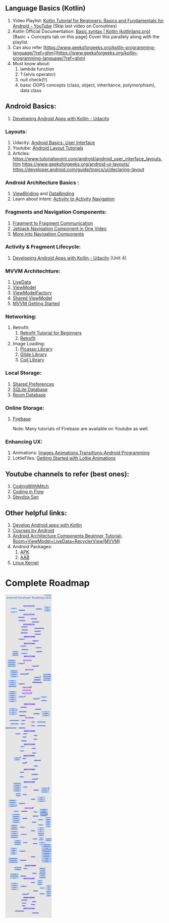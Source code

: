 
## Language Basics (Kotlin)
1. Video Playlist: [Kotlin Tutorial for Beginners: Basics and Fundamentals for Android - YouTube](https://www.youtube.com/playlist?list=PLlxmoA0rQ-LwgK1JsnMsakYNACYGa1cjR) (Skip last video on Coroutines)
2. Kotlin Official Documentation: [Basic syntax | Kotlin (kotlinlang.org)](https://kotlinlang.org/docs/basic-syntax.html) [Basic + Concepts tab on this page] Cover this parallely along with the playlist.
3. Can also refer [https://www.geeksforgeeks.org/kotlin-programming-language/?ref=ghm](https://www.geeksforgeeks.org/kotlin-programming-language/?ref=ghm)
4. Must know about:
    1) lambda function
    2) ?:(elvis operator)
    3) null check(!!)
    4) basic OOPS concepts (class, object, inheritance, polymorphism), data class

## Android Basics: 
1. [Developing Android Apps with Kotlin - Udacity](https://www.udacity.com/course/developing-android-apps-with-kotlin--ud9012)

### Layouts: 
1. Udacity: [Android Basics: User Interface](https://www.udacity.com/course/android-basics-user-interface--ud834)
2. Youtube: [Android Layout Tutorials](https://www.youtube.com/playlist?list=PLgCYzUzKIBE9MhlVktRWIk0va1s3GLiJR)
3. Articles:
		https://www.tutorialspoint.com/android/android_user_interface_layouts.htm
		https://www.geeksforgeeks.org/android-ui-layouts/
		https://developer.android.com/guide/topics/ui/declaring-layout

### Android Architecture Basics :
1. [ViewBinding](https://www.youtube.com/watch?v=omml4lK_b-A) and [DataBinding](https://www.youtube.com/playlist?list=PLSrm9z4zp4mFwo3s-2r1uUNoTcLz77pCZ)
2. Learn about intent: [Activity to Activity Navigation](https://www.youtube.com/watch?v=4bEZ2PlIo8g)

### Fragments and Navigation Components:
1. [Fragment to Fragment Communication](https://www.youtube.com/watch?v=BVab9vDrra4)
2. [Jetpack Navigation Component in One Video](https://www.youtube.com/watch?v=IEO2X5OU3MY)
3. [More into Navigation Components](https://www.youtube.com/playlist?list=PLSrm9z4zp4mHilvsfUM3jeCYFV3fTAS3J)

### Activity & Fragment Lifecycle:
1. [Developing Android Apps with Kotlin - Udacity](https://classroom.udacity.com/courses/ud9012) [Unit 4]

### MVVM Architechture:
1. [LiveData](https://www.youtube.com/watch?v=suC0OM5gGAA)
2. [ViewModel](https://www.youtube.com/watch?v=orH4K6qBzvE)
3. [ViewModelFactory](https://www.youtube.com/watch?v=90ljEWTT5Xo)
4. [Shared ViewModel](https://www.youtube.com/watch?v=THt9QISnIMQ)
5. [MVVM Getting Started](https://www.youtube.com/watch?v=ijXjCtCXcN4)

### Networking:
1) Retrofit:
    1. [Retrofit Tutorial for Beginners](https://www.youtube.com/playlist?list=PLrnPJCHvNZuCbuD3xpfKzQWOj3AXybSaM)
	2. [Retrofit](https://www.youtube.com/playlist?list=PLSrm9z4zp4mF1Ssdfuocy2XH5Bw4wLLNw)
2) Image Loading:
	1. [Picasso Library](https://www.youtube.com/watch?v=Tdb_WSEEZbQ)
	2. [Glide Library](https://www.youtube.com/watch?v=_huNIBQ_jLQ)
	3. [Coil Library](https://www.youtube.com/watch?v=IBaUjzn2Rgo)

### Local Storage:
1. [Shared Preferences](https://www.youtube.com/watch?v=fJEFZ6EOM9o)
2. [SQLite Database](https://www.youtube.com/playlist?list=PLSrm9z4zp4mGK0g_0_jxYGgg3os9tqRUQ)
3. [Room Database](https://www.youtube.com/playlist?list=PLSrm9z4zp4mEPOfZNV9O-crOhoMa0G2-o)

### Online Storage:
1. [Firebase](https://firebase.google.com/docs/android/setup)

	Note: Many tutorials of Firebase are available on Youtube as well.

### Enhancing UX:
1. Animations: [Images,Animations,Transitions-Android Programming](https://www.youtube.com/playlist?list=PLrnPJCHvNZuARS1W7qMt-zxBNqWYZpOg6)
2. LottieFiles: [Getting Started with Lottie Animations](https://lottiefiles.com/blog/working-with-lottie/getting-started-with-lottie-animations-in-android-app)

## Youtube channels to refer (best ones):
1. [CodingWithMitch](https://www.youtube.com/channel/UCoNZZLhPuuRteu02rh7bzsw)
2. [Coding in Flow](https://www.youtube.com/channel/UC_Fh8kvtkVPkeihBs42jGcA)
3. [Stevdza San](https://www.youtube.com/c/StevdzaSan)

## Other helpful links:
1. [Develop Android apps with Kotlin](https://developer.android.com/kotlin)
2. [Courses by Android](https://developer.android.com/courses)
3. [Android Architecture Components Beginner Tutorial-Room+ViewModel+LiveData+RecyclerView(MVVM)](https://www.youtube.com/playlist?list=PLrnPJCHvNZuDihTpkRs6SpZhqgBqPU118)
4. Android Packages: 
    1) [APK](https://www.youtube.com/watch?v=ydwXiCSPl8w)
    2) [AAB](https://developer.android.com/guide/app-bundle)
5. [Linux Kernel](https://source.android.com/devices/architecture/kernel)

# Complete Roadmap   
 ![Roadmap](https://github.com/skydoves/android-developer-roadmap/blob/main/images/android_developer_roadmap.png)
